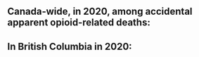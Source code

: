 <!-- Section Level Feedback -->
<markdown-container>
  <markdown-column>
    <h2>Canada-wide, in 2020, among accidental apparent opioid-related deaths:</h2>
    <markdown-image style="max-width: 30em" src="images/learn/graphic1.svg"></markdown-image>
  </markdown-column>
  
  <markdown-column>

  ## In British Columbia in 2020:

  <markdown-image src="images/learn/graph2.svg"></markdown-image>
  </markdown-column>
</markdown-container>
